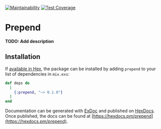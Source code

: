 [![Maintainability](https://api.codeclimate.com/v1/badges/ae05661ff0de2f2d9d81/maintainability)](https://codeclimate.com/github/dflima/prepend/maintainability)
[![Test Coverage](https://api.codeclimate.com/v1/badges/ae05661ff0de2f2d9d81/test_coverage)](https://codeclimate.com/github/dflima/prepend/test_coverage)

# Prepend

**TODO: Add description**

## Installation

If [available in Hex](https://hex.pm/docs/publish), the package can be installed
by adding `prepend` to your list of dependencies in `mix.exs`:

```elixir
def deps do
  [
    {:prepend, "~> 0.1.0"}
  ]
end
```

Documentation can be generated with [ExDoc](https://github.com/elixir-lang/ex_doc)
and published on [HexDocs](https://hexdocs.pm). Once published, the docs can
be found at [https://hexdocs.pm/prepend](https://hexdocs.pm/prepend).

